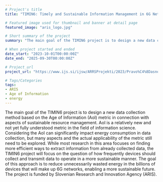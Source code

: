 ```yaml
---
# Project's title
title: "TIMIN6: Timely and Sustainable Information Management in 6G Networks"

# Featured image used for thumbnail and banner at detail page
featured_image: "aris_logo.jpg"

# Short summary of the project
summary: "The main goal of the TIMIN6 project is to design a new data collection method based on the Age of Information (AoI) metric in connection with aspects of sustainable resource management. AoI is a relatively new and not yet fully understood metric in the field of information science. Considering the AoI can significantly impact energy consumption in data collection, but many aspects and the actual applicability of the metric still need to be explored. While most research in this area focuses on finding more efficient ways to extract information from already collected data, the TIMIN6 project will focus on the question of how frequently devices should collect and transmit data to operate in a more sustainable manner. The goal of this approach is to reduce unnecessarily wasted energy in the billions of devices that will make up 6G networks, enabling a more sustainable future. The project is funded by Slovenian Research and Innovation Agency (ARIS)."

# When project started and ended
date_start: "2023-10-01T00:00:00Z"
date_end: "2025-09-30T00:00:00Z"

# Project_url
project_url: "https://www.ijs.si/ijsw/ARRSProjekti/2023/Pravo%C4%8Dasno%20in%20vzdr%C5%BEno%20upravljanje%20z%20informacijami"

# Tags/Categories
tags:
- ARIS
- Age of Information
- energy
---
```


The main goal of the TIMIN6 project is to design a new data collection method based on the Age of Information (AoI) metric in connection with aspects of sustainable resource management. AoI is a relatively new and not yet fully understood metric in the field of information science. Considering the AoI can significantly impact energy consumption in data collection, but many aspects and the actual applicability of the metric still need to be explored. While most research in this area focuses on finding more efficient ways to extract information from already collected data, the TIMIN6 project will focus on the question of how frequently devices should collect and transmit data to operate in a more sustainable manner. The goal of this approach is to reduce unnecessarily wasted energy in the billions of devices that will make up 6G networks, enabling a more sustainable future. The project is funded by Slovenian Research and Innovation Agency (ARIS).